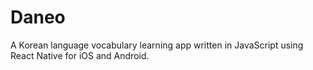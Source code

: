 # Daneo

A Korean language vocabulary learning app written in JavaScript using React Native for iOS and Android.

